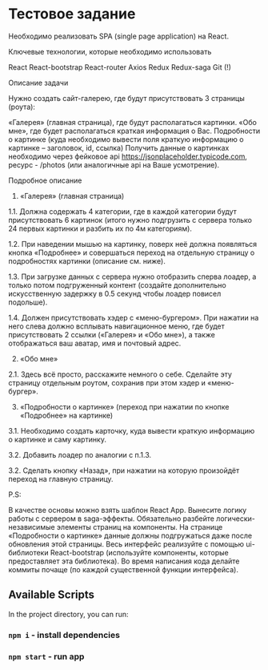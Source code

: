 # Тестовое задание

Необходимо реализовать SPA (single page application) на React.

 

Ключевые технологии, которые необходимо использовать

React
React-bootstrap
React-router
Axios
Redux
Redux-saga
Git (!)
 

Описание задачи

Нужно создать сайт-галерею, где будут присутствовать 3 страницы (роута):

«Галерея» (главная страница), где будут располагаться картинки.
«Обо мне», где будет располагаться краткая информация о Вас.
Подробности о картинке (куда необходимо вывести поля краткую информацию о картинке – заголовок, id, ссылка)
Получить данные о картинках необходимо через фейковое api https://jsonplaceholder.typicode.com, ресурс - /photos (или аналогичные api на Ваше усмотрение).

 

Подробное описание

1. «Галерея» (главная страница)

1.1. Должна содержать 4 категории, где в каждой категории будут присутствовать 6 картинок (итого нужно подгрузить с сервера только 24 первых картинки и разбить их по 4м категориям).

1.2. При наведении мышью на картинку, поверх неё должна появляться кнопка «Подробнее» и совершаться переход на отдельную страницу о подробностях картинки (описание см. ниже).

1.3. При загрузке данных с сервера нужно отобразить сперва лоадер, а только потом подгруженный контент (создайте дополнительно искусственную задержку в 0.5 секунд чтобы лоадер повисел подольше).

1.4. Должен присутствовать хэдер с «меню-бургером». При нажатии на него слева должно всплывать навигационное меню, где будет присутствовать 2 ссылки («Галерея» и «Обо мне»), а также отображаться ваш аватар, имя и почтовый адрес.

2. «Обо мне»

2.1. Здесь всё просто, расскажите немного о себе. Сделайте эту страницу отдельным роутом, сохранив при этом хэдер и «меню-бургер».

3. «Подробности о картинке» (переход при нажатии по кнопке «Подробнее» на картинке)

3.1. Необходимо создать карточку, куда вывести краткую информацию о картинке и саму картинку.

3.2. Добавить лоадер по аналогии с п.1.3.

3.2. Сделать кнопку «Назад», при нажатии на которую произойдёт переход на главную страницу.

 

P.S:

В качестве основы можно взять шаблон React App.
Вынесите логику работы с сервером в saga-эффекты.
Обязательно разбейте логически-независимые элементы страниц на компоненты.
На странице «Подробности о картинке» данные должны подгружаться даже после обновления этой страницы.
Весь интерфейс реализуйте с помощью ui-библиотеки React-bootstrap (используйте компоненты, которые предоставляет эта библиотека).
Во время написания кода делайте коммиты почаще (по каждой существенной функции интерфейса).
## Available Scripts

In the project directory, you can run:

### `npm i` - install dependencies
### `npm start` - run app



